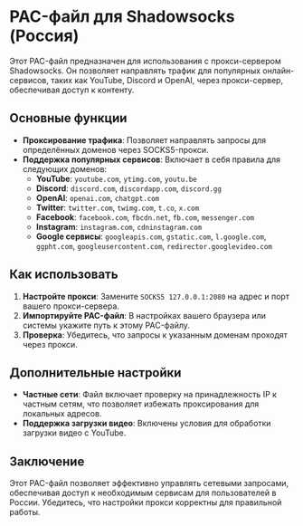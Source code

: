 # PAC-файл для Shadowsocks (Россия)

Этот PAC-файл предназначен для использования с прокси-сервером Shadowsocks. Он позволяет направлять трафик для популярных онлайн-сервисов, таких как YouTube, Discord и OpenAI, через прокси-сервер, обеспечивая доступ к контенту.

## Основные функции

- **Проксирование трафика**: Позволяет направлять запросы для определённых доменов через SOCKS5-прокси.
- **Поддержка популярных сервисов**: Включает в себя правила для следующих доменов:
  - **YouTube**: `youtube.com`, `ytimg.com`, `youtu.be`
  - **Discord**: `discord.com`, `discordapp.com`, `discord.gg`
  - **OpenAI**: `openai.com`, `chatgpt.com`
  - **Twitter**: `twitter.com`, `twimg.com`, `t.co`, `x.com`
  - **Facebook**: `facebook.com`, `fbcdn.net`, `fb.com`, `messenger.com`
  - **Instagram**: `instagram.com`, `cdninstagram.com`
  - **Google сервисы**: `googleapis.com`, `gstatic.com`, `l.google.com`, `ggpht.com`, `googleusercontent.com`, `redirector.googlevideo.com`

## Как использовать

1. **Настройте прокси**: Замените `SOCKS5 127.0.0.1:2080` на адрес и порт вашего прокси-сервера.
2. **Импортируйте PAC-файл**: В настройках вашего браузера или системы укажите путь к этому PAC-файлу.
3. **Проверка**: Убедитесь, что запросы к указанным доменам проходят через прокси.

## Дополнительные настройки

- **Частные сети**: Файл включает проверку на принадлежность IP к частным сетям, что позволяет избежать проксирования для локальных адресов.
- **Поддержка загрузки видео**: Включены условия для обработки загрузки видео с YouTube.

## Заключение

Этот PAC-файл позволяет эффективно управлять сетевыми запросами, обеспечивая доступ к необходимым сервисам для пользователей в России. Убедитесь, что настройки прокси корректны для правильной работы.
